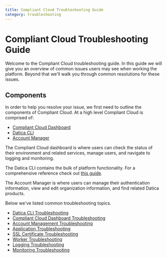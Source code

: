 ```yaml
---
title: Compliant Cloud Troubleshooting Guide
category: troubleshooting
---
```


# Compliant Cloud Troubleshooting Guide

Welcome to the Compliant Cloud troubleshooting guide. In this guide we will give you an overview of common issues users may see when working the platform. Beyond that we'll walk you through common resolutions for these issues.

## Components

In order to help you resolve your issue, we first need to outline the components of Compliant Cloud. At a high level Compliant Cloud is comprised of:

- [Compliant Cloud Dashboard](https://product.datica.com/compliant-cloud)
- [Datica CLI](https://github.com/catalyzeio/cli)
- [Account Manager](https://product.datica.com/account)

The Compliant Cloud dashboard is where users can check the status of their environment and related services, manage users, and navigate to logging and monitoring.

The Datica CLI contains the bulk of platform functionality. For a comprehensive reference check out [this guide](/compliant-cloud/cli-reference).

The Account Manager is where users can manage their authentication information, view and edit organization information, and find related Datica products.

Below we've listed common troubleshooting topics.

- [Datica CLI Troubleshooting](https://resources.datica.com/compliant-cloud/articles/troubleshooting/cli-troubleshooting)
- [Compliant Cloud Dashboard Troubleshooting](https://resources.datica.com/compliant-cloud/articles/troubleshooting/compliant-cloud-dashboard-troubleshooting)
- [Account Management Troubleshooting](https://resources.datica.com/compliant-cloud/articles/troubleshooting/account-troubleshooting)
- [Application Troubleshooting](https://resources.datica.com/compliant-cloud/articles/troubleshooting/app-deployment-troubleshooting)
- [SSL Certificate Troubleshooting](https://resources.datica.com/compliant-cloud/articles/troubleshooting/ssl-cert-install-troubleshooting)
- [Worker Troubleshooting](https://resources.datica.com/compliant-cloud/articles/troubleshooting/app-deployment-troubleshooting)
- [Logging Troubleshooting](https://resources.datica.com/compliant-cloud/articles/troubleshooting/logging-troubleshooting)
- [Monitoring Troubleshooting](https://resources.datica.com/compliant-cloud/articles/troubleshooting/monitoring-troubleshooting)
